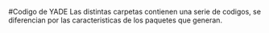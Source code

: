 #Codigo de YADE
Las distintas carpetas contienen una serie de codigos, se diferencian por las caracteristicas de los paquetes que generan.
